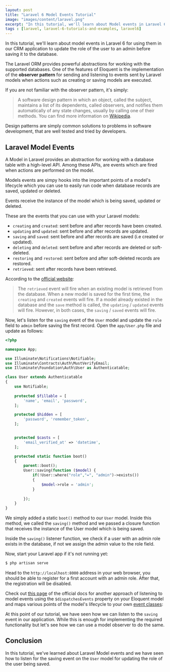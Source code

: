```yaml
---
layout: post
title: "Laravel 6 Model Events Tutorial"
image: "images/content/laravel.png"
excerpt: "In this tutorial, we'll learn about Model events in Laravel 6 for using them in our CRM application to update the role of the user to an admin before saving it to the database." 
tags : [laravel, laravel-6-tutorials-and-examples, laravel6] 
---
```


In this tutorial, we'll learn about model events in Laravel 6 for using them in our CRM application to update the role of the user to an admin before saving it to the database.

The Laravel ORM provides powerful abstractions for working with the supported databases. One of the features of Eloquent is the implementation of the **observer pattern** for sending and listening to events sent by Laravel models when actions such as creating or saving models are executed.

If you are not familiar with the observer pattern, it's simply: 

> A software design pattern in which an object, called the subject, maintains a list of its dependents, called observers, and notifies them automatically of any state changes, usually by calling one of their methods. You can find more information on [Wikipedia](https://en.wikipedia.org/wiki/Observer_pattern).

Design patterns are simply common solutions to problems in software development, that are well tested and tried by developers.

  

## Laravel Model Events

A Model in Laravel provides an abstraction for working with a database table with a high-level API. Among these APIs, are events which are fired when actions are performed on the model.

Models events are simpy hooks into the important points of a model's lifecycle which you can use to easily run code when database records are saved, updated or deleted.

Events receive the instance of the model which is being saved, updated or deleted.

These are the events that you can use with your Laravel models:

-   `creating` and  `created`: sent before and after records have been created.
-   `updating` and `updated`:  sent before and after records are updated.
-   `saving` and `saved`: sent before and after records are saved (i.e created or updated).
-   `deleting` and `deleted`: sent before and after records are deleted or soft-deleted.
-   `restoring` and `restored`: sent before and after soft-deleted records are restored.
-  `retrieved`: sent after records have been retrieved.   


According to the [official website](https://laravel.com/docs/5.6/eloquent#events):

> The `retrieved` event will fire when an existing model is retrieved from the database. When a new model is saved for the first time, the `creating` and `created` events will fire. If a model already existed in the database and the `save` method is called, the `updating` / `updated` events will fire. However, in both cases, the `saving` / `saved` events will fire.

Now, let's listen for the `saving` event of the `User` model and update the `role` field to `admin` before saving the first record. Open the `app/User.php` file and  update as follows:

```php
<?php

namespace App;

use Illuminate\Notifications\Notifiable;
use Illuminate\Contracts\Auth\MustVerifyEmail;
use Illuminate\Foundation\Auth\User as Authenticatable;

class User extends Authenticatable
{
    use Notifiable;
    
    protected $fillable = [
        'name', 'email', 'password',
    ];

    protected $hidden = [
        'password', 'remember_token',
    ];


    protected $casts = [
        'email_verified_at' => 'datetime',
    ];

    protected static function boot()
    {
        parent::boot();
        User::saving(function ($model) {
            if(!User::where("role","=", "admin")->exists())
            {
                $model->role = 'admin';
            } 
            
        });
    }
}
```

We simply added a static `boot()` method to our `User` model. Inside this method, we called the `saving()` method and we passed a closure function that receives the instance of the User model which is being saved.

Inside the `saving()` listener function, we check if a user with an admin role exists in the database, if not we assign the admin value to the role field.

Now, start your Laravel app if it's not running yet:

```bash
$ php artisan serve
```

Head to the `http://localhost:8000` address in your web browser, you should be able to register for a first account with an admin role. After that, the registration will be disabled.   

Check out [this page](https://laravel.com/docs/5.6/eloquent#events) of the official docs for another approach of listening to model events using the `$dispatchesEvents` property on your Eloquent model and maps various points of the model's lifecycle to your own  [event classes](https://laravel.com/docs/5.6/events):

At this point of our tutorial, we have seen how we can listen to the `saving` event in our application. While this is enough for implementing the required functionality but let's see how we can use a model observer to do the same.

## Conclusion

In this tutorial, we've learned about Laravel Model events and we have seen how to listen for the saving event on the `User` model for updating the role of the user being saved. 


